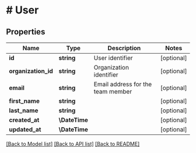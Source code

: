 # # User

## Properties

Name | Type | Description | Notes
------------ | ------------- | ------------- | -------------
**id** | **string** | User identifier | [optional]
**organization_id** | **string** | Organization identifier | [optional]
**email** | **string** | Email address for the team member | [optional]
**first_name** | **string** |  | [optional]
**last_name** | **string** |  | [optional]
**created_at** | **\DateTime** |  | [optional]
**updated_at** | **\DateTime** |  | [optional]

[[Back to Model list]](../../README.md#models) [[Back to API list]](../../README.md#endpoints) [[Back to README]](../../README.md)

